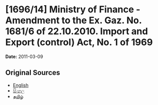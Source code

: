 # [1696/14] Ministry of Finance - Amendment to the Ex. Gaz. No. 1681/6 of 22.10.2010. Import and Export (control) Act, No. 1 of 1969

**Date:** 2011-03-09

## Original Sources

- [English](https://documents.gov.lk/view/extra-gazettes/2011/3/1696-14_E.pdf)
- [සිංහල](https://documents.gov.lk/view/extra-gazettes/2011/3/1696-14_S.pdf)
- [தமிழ்](https://documents.gov.lk/view/extra-gazettes/2011/3/1696-14_T.pdf)
